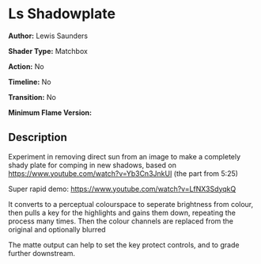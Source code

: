 # Ls Shadowplate

**Author:** Lewis Saunders

**Shader Type:** Matchbox

**Action:** No

**Timeline:** No

**Transition:** No

**Minimum Flame Version:** 


## Description
Experiment in removing direct sun from an image to make a completely shady plate for comping in new shadows, based on https://www.youtube.com/watch?v=Yb3Cn3JnkUI (the part from 5:25)

Super rapid demo: https://www.youtube.com/watch?v=LfNX3SdyqkQ

It converts to a perceptual colourspace to seperate brightness from colour, then pulls a key for the highlights and gains them down, repeating the process many times.  Then the colour channels are replaced from the original and optionally blurred

The matte output can help to set the key protect controls, and to grade further downstream.
